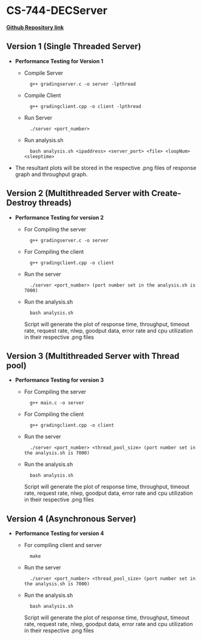 # CS-744-DECServer

[**Github Repository link**](https://github.com/hetpatel0702/CS-744-DECServer.git)

## Version 1 (Single Threaded Server)

- **Performance Testing for Version 1**

	- Compile Server

			g++ gradingserver.c -o server -lpthread
			
	- Compile Client

			g++ gradingclient.cpp -o client -lpthread

	- Run Server

			./server <port_number>

	- Run analysis.sh 
	
			bash analysis.sh <ipaddress> <server_port> <file> <loopNum> <sleeptime>

  

- The resultant plots will be stored in the respective .png files of response graph and throughput graph.

## Version 2 (Multithreaded Server with Create-Destroy threads)

- **Performance Testing for version 2**

	- For Compiling the server

			g++ gradingserver.c -o server
			
	- For Compiling the client

			g++ gradingclient.cpp -o client

	- Run the server

			./server <port_number> (port number set in the analysis.sh is 7000)

	- Run the analysis.sh

			bash analysis.sh
			
		Script will generate the plot of response time, throughput, timeout rate, request rate, nlwp, goodput data, 		error rate and cpu utilization in their respective .png files


## Version 3 (Multithreaded Server with Thread pool)

- **Performance Testing for version 3**

	- For Compiling the server

			g++ main.c -o server
			
	- For Compiling the client

			g++ gradingclient.cpp -o client

	- Run the server

			./server <port_number> <thread_pool_size> (port number set in the analysis.sh is 7000)

	- Run the analysis.sh

			bash analysis.sh

		Script will generate the plot of response time, throughput, timeout rate, request rate, nlwp, goodput data, 		error rate and cpu utilization in their respective .png files

## Version 4 (Asynchronous Server)

- **Performance Testing for version 4**

	- For compiling client and server
			
			make

	- Run the server

			./server <port_number> <thread_pool_size> (port number set in the analysis.sh is 7000)

	- Run the analysis.sh

			bash analysis.sh

		Script will generate the plot of response time, throughput, timeout rate, request rate, nlwp, goodput data, 		error rate and cpu utilization in their respective .png files

